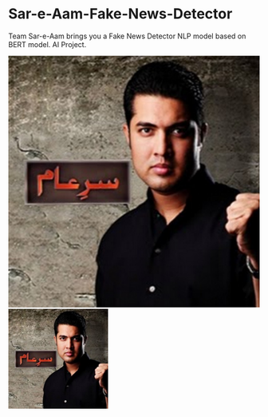 # Sar-e-Aam-Fake-News-Detector
 Team Sar-e-Aam brings you a Fake News Detector NLP model based on BERT model. AI Project.

![Iqrar ul Hasan looking angrily](sareaam.jpg "Team Sar-e-Aam")
<img src="sareaam.jpg" alt="drawing" style="width:200px;"/>
